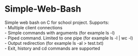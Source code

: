 # Simple-Web-Bash

Simple web bash on C for school project.
Supports:  
        - Multiple client connections  
        - Simple commands with arguments (for example ls -l)  
        - Piped command. Limited to one pipe (for example ls -l | wc -l)  
        - Output redirection (for example ls -al > test.txt)  
        - Exit, history and cd commands are supported  
